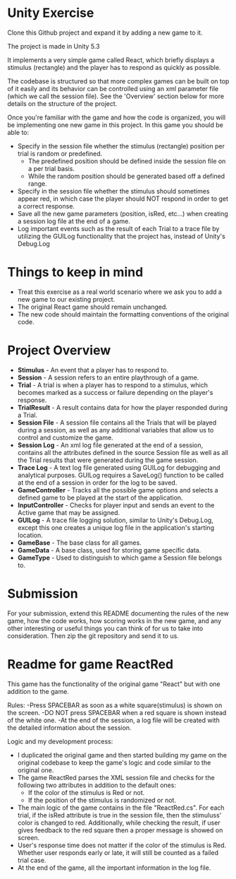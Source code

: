 # Unity Exercise 

Clone this Github project and expand it by adding a new game to it.

The project is made in Unity 5.3

It implements a very simple game called React, which briefly displays a stimulus (rectangle) and the player has to respond as quickly as possible.

The codebase is structured so that more complex games can be built on top of it easily and its behavior can be controlled using an xml parameter file (which we call the session file).
See the 'Overview' section below for more details on the structure of the project.


Once you're familiar with the game and how the code is organized, you will be implementing one new game in this project.
In this game you should be able to:

- Specify in the session file whether the stimulus (rectangle) position per trial is random or predefined.
  - The predefined position should be defined inside the session file on a per trial basis. 
  - While the random position should be generated based off a defined range.
- Specify in the session file whether the stimulus should sometimes appear red, in which case the player should NOT respond in order to get a correct response.
- Save all the new game parameters (position, isRed, etc...) when creating a session log file at the end of a game.
- Log important events such as the result of each Trial to a trace file by utilizing the GUILog functionality that the project has, instead of Unity's Debug.Log


# Things to keep in mind

- Treat this exercise as a real world scenario where we ask you to add a new game to our existing project.
- The original React game should remain unchanged.
- The new code should maintain the formatting conventions of the original code.


# Project Overview

- **Stimulus** - An event that a player has to respond to.
- **Session** - A session refers to an entire playthrough of a game.
- **Trial** - A trial is when a player has to respond to a stimulus, which becomes marked as a success or failure depending on the player's response.
- **TrialResult** - A result contains data for how the player responded during a Trial.
- **Session File** - A session file contains all the Trials that will be played during a session, as well as any additional variables that allow us to control and customize the game.
- **Session Log** - An xml log file generated at the end of a session, contains all the attributes defined in the source Session file as well as all the Trial results that were generated during the game session.
- **Trace Log** - A text log file generated using GUILog for debugging and analytical purposes. GUILog requires a SaveLog() function to be called at the end of a session in order for the log to be saved.
- **GameController** - Tracks all the possible game options and selects a defined game to be played at the start of the application.
- **InputController** - Checks for player input and sends an event to the Active game that may be assigned.
- **GUILog** - A trace file logging solution, similar to Unity's Debug.Log, except this one creates a unique log file in the application's starting location.
- **GameBase** - The base class for all games.
- **GameData** - A base class, used for storing game specific data.
- **GameType** - Used to distinguish to which game a Session file belongs to.


# Submission

For your submission, extend this README documenting the rules of the new game, how the code works, how scoring works in the new game, and any other interesting or useful things you can think of for us to take into consideration. Then zip the git repository and send it to us.

# Readme for game ReactRed

This game has the functionality of the original game "React" but with one addition to the game.

Rules:
-Press SPACEBAR as soon as a white square(stimulus) is shown on the screen.
-DO NOT press SPACEBAR when a red square is shown instead of the white one.
-At the end of the session, a log file will be created with the detailed information about the session.
	
	
Logic and my development process:
- I duplicated the original game and then started building my game on the original codebase to keep the game's logic and code similar to the original one.
- The game ReactRed parses the XML session file and checks for the following two attributes in addition to the default ones:
	- If the color of the stimulus is Red or not.
	- If the position of the stimulus is randomized or not.
- The main logic of the game contains in the file "ReactRed.cs". For each trial, if the isRed attribute is true in the session file, then the stimuluss' color is changed to red. Additionally, while checking the result, if user gives feedback to the red square then a proper message is showed on screen.
- User's response time does not matter if the color of the stimulus is Red. Whether user responds early or late, it will still be counted as a failed trial case.
- At the end of the game, all the important information in the log file.
	